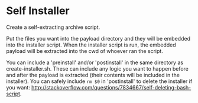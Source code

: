 Self Installer
==============

Create a self-extracting archive script.

Put the files you want into the payload directory and they will be embedded into
the installer script. When the installer script is run, the embedded payload
will be extracted into the cwd of whoever ran the script.

You can include a 'preinstall' and/or 'postinstall' in the same directory as
create-installer.sh. These can include any logic you want to happen before and
after the payload is extracted (their contents will be included in the
installer). You can safely include `rm $0` in 'postinstall' to delete the
installer if you want:
http://stackoverflow.com/questions/7834667/self-deleting-bash-script.
